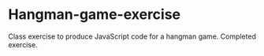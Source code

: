 # Hangman-game-exercise
Class exercise to produce JavaScript code for a hangman game.
Completed exercise.
